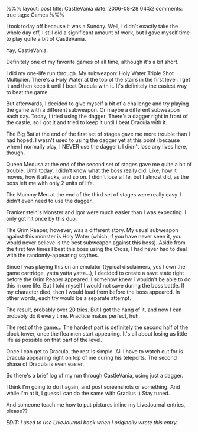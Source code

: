 %%%
layout: post
title: CastleVania
date: 2006-08-28 04:52
comments: true
tags: Games
%%%

I took today off because it was a Sunday. Well, I didn't exactly take the whole day off, I still
did a significant amount of work, but I gave myself time to play quite a bit of CastleVania.

Yay, CastleVania.

Definitely one of my favorite games of all time, although it's a bit short.

I did my one-life run through. My subweapon: Holy Water Triple Shot Multiplier. There's a Holy Water
at the top of the stairs in the first level. I get it and then keep it until I beat Dracula with it.
It's definitely the easiest way to beat the game.

But afterwards, I decided to give myself a bit of a challenge and try playing the game with a different
subweapon. Or maybe a different subweapon each day. Today, I tried using the dagger.
There's a dagger right in front of the castle, so I got it and tried to keep it until I beat Dracula with it.

The Big Bat at the end of the first set of stages gave me more trouble than I had hoped. I wasn't used to using
the dagger yet at this point (because when I normally play, I NEVER use the dagger). I didn't lose any lives here,
though.

Queen Medusa at the end of the second set of stages gave me quite a bit of trouble. Until today, I didn't know
what the boss really did. Like, how it moves, how it attacks, and so on. I didn't lose a life, but I almost
did, as the boss left me with only 2 units of life.

The Mummy Men at the end of the third set of stages were really easy. I didn't even need to use the dagger.

Frankenstein's Monster and Igor were much easier than I was expecting. I only got hit once by this duo.

The Grim Reaper, however, was a different story. My usual subweapon against this monster is Holy Water
(which, if you have never seen it, you would never believe is the best subweapon against this boss).
Aside from the first few times I beat this boss using the Cross, I had never had to deal with the
randomly-appearing scythes.

Since I was playing this on an emulator (typical disclaimers, yes I own the game cartridge, yatta yatta yatta...),
I decided to create a save state right before the Grim Reaper appeared. I somehow knew I wouldn't be able to
do this in one life. But I told myself I would not save during the boss battle. If my character died, then
I would load from before the boss appeared. In other words, each try would be a separate attempt.

The result, probably over 20 tries. But I got the hang of it, and now I can probably do it every time.
Practice makes perfect, huh.

The rest of the game... The hardest part is definitely the second half of the clock tower, once the
flea men start appearing. It's all about losing as little life as possible on that part of the level.

Once I can get to Dracula, the rest is simple. All I have to watch out for is Dracula appearing right
on top of me during his teleports. The second phase of Dracula is even easier.

So there's a brief log of my run through CastleVania, using just a dagger.

I think I'm going to do it again, and post screenshots or something. And while I'm at it,
I guess I can do the same with Gradius :) Stay tuned.

And someone teach me how to put pictures inline my LiveJournal entries, please??

_EDIT: I used to use LiveJournal back when I originally wrote this entry._